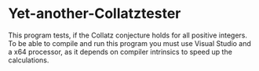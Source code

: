 # Yet-another-Collatztester
This program tests, if the Collatz conjecture holds for all positive integers. To be able to compile and run this program you must use Visual Studio and a x64 processor, as it depends on compiler intrinsics to speed up the calculations.
